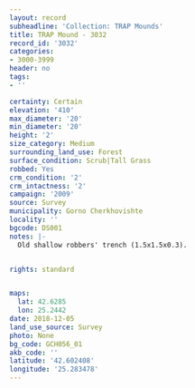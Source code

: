 ```yaml
---
layout: record
subheadline: 'Collection: TRAP Mounds'
title: TRAP Mound - 3032
record_id: '3032'
categories:
- 3000-3999
header: no
tags:
- ''

certainty: Certain
elevation: '410'
max_diameter: '20'
min_diameter: '20'
height: '2'
size_category: Medium
surrounding_land_use: Forest
surface_condition: Scrub|Tall Grass
robbed: Yes
crm_condition: '2'
crm_intactness: '2'
campaign: '2009'
source: Survey
municipality: Gorno Cherkhovishte
locality: ''
bgcode: DS001
notes: |-
  Old shallow robbers' trench (1.5x1.5x0.3).


rights: standard


maps:
  lat: 42.6285
  lon: 25.2442
date: 2018-12-05
land_use_source: Survey
photo: None
bg_code: GCH056_01
akb_code: ''
latitude: '42.602408'
longitude: '25.283478'
---
```

